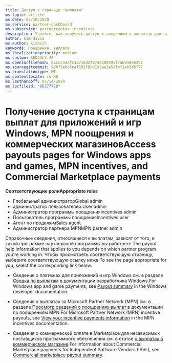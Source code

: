 ```yaml
---
title: Доступ к странице "выплата"
ms.topic: article
ms.date: 07/10/2020
ms.service: partner-dashboard
ms.subservice: partnercenter-incentives
description: Узнайте, как получить доступ к сведениям о выплатах для приложений и игр Windows, MPN поощрения и коммерческих компаний для независимых поставщиков программного обеспечения.
author: kim-davis
ms.author: kimnich
keywords: Поощрения, выплата
ms.localizationpriority: medium
ms.custom: SEOJULY.20
ms.openlocfilehash: b2ccca4afc16716d24074a30859cf7ab910e6391
ms.sourcegitcommit: 9d0f5e6cfcaf191f95d153ae3a53fef1ab3d6f77
ms.translationtype: MT
ms.contentlocale: ru-RU
ms.lasthandoff: 07/14/2020
ms.locfileid: "86377728"
---
```

# <a name="access-payouts-pages-for-windows-apps-and-games-mpn-incentives-and-commercial-marketplace-payments"></a><span data-ttu-id="004a2-104">Получение доступа к страницам выплат для приложений и игр Windows, MPN поощрения и коммерческих магазинов</span><span class="sxs-lookup"><span data-stu-id="004a2-104">Access payouts pages for Windows apps and games, MPN incentives, and Commercial Marketplace payments</span></span>

<span data-ttu-id="004a2-105">**Соответствующие роли**</span><span class="sxs-lookup"><span data-stu-id="004a2-105">**Appropriate roles**</span></span>
-   <span data-ttu-id="004a2-106">Глобальный администратор</span><span class="sxs-lookup"><span data-stu-id="004a2-106">Global admin</span></span>
-   <span data-ttu-id="004a2-107">администратор пользователей.</span><span class="sxs-lookup"><span data-stu-id="004a2-107">User admin</span></span>
-   <span data-ttu-id="004a2-108">Администратор программы поощрения</span><span class="sxs-lookup"><span data-stu-id="004a2-108">Incentives admin</span></span>
-   <span data-ttu-id="004a2-109">Пользователь программы поощрения</span><span class="sxs-lookup"><span data-stu-id="004a2-109">Incentives user</span></span>
-   <span data-ttu-id="004a2-110">Агент по продажам</span><span class="sxs-lookup"><span data-stu-id="004a2-110">Sales agent</span></span>
-   <span data-ttu-id="004a2-111">Администратор партнера MPN</span><span class="sxs-lookup"><span data-stu-id="004a2-111">MPN partner admin</span></span>

<span data-ttu-id="004a2-112">Справочные сведения, относящиеся к выплатам, зависят от того, в какой программе партнерской программы вы работаете.</span><span class="sxs-lookup"><span data-stu-id="004a2-112">The payout help information that applies to you depends on which partner program you're working in.</span></span> <span data-ttu-id="004a2-113">Чтобы просмотреть соответствующую страницу, выберите соответствующую ссылку ниже:</span><span class="sxs-lookup"><span data-stu-id="004a2-113">To see the page appropriate for you, select the corresponding link below:</span></span>

- <span data-ttu-id="004a2-114">Сведения о платежах для приложений и игр Windows см. в разделе [Сводка по выплатам](https://docs.microsoft.com/windows/uwp/publish/payout-summary) в документации разработчика Windows.</span><span class="sxs-lookup"><span data-stu-id="004a2-114">For Windows app and game payments, see [Payout summary](https://docs.microsoft.com/windows/uwp/publish/payout-summary) in the Windows developer documentation.</span></span>

- <span data-ttu-id="004a2-115">Сведения о выплатах за Microsoft Partner Network (MPN) см. в разделе [Просмотр сведений о поощрениях выплат](understand-incentive-payouts.md) в документации по поощрениям MPN.</span><span class="sxs-lookup"><span data-stu-id="004a2-115">For Microsoft Partner Network (MPN) incentive payouts, see [View your incentive payments information](understand-incentive-payouts.md) in the MPN incentives documentation.</span></span>

- <span data-ttu-id="004a2-116">Сведения о коммерческой оплате в Marketplace для независимых поставщиков программного обеспечения см. в статье [о выплатах в коммерческом магазине](https://docs.microsoft.com/azure/marketplace/partner-center-portal/payout-summary).</span><span class="sxs-lookup"><span data-stu-id="004a2-116">For information about Commercial Marketplace payments for Independent Software Vendors (ISVs), see [Commercial marketplace payout summary](https://docs.microsoft.com/azure/marketplace/partner-center-portal/payout-summary).</span></span>
